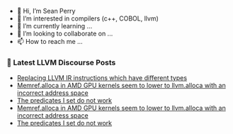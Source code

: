 - 👋 Hi, I’m Sean Perry
- 👀 I’m interested in compilers (c++, COBOL, llvm)
- 🌱 I’m currently learning ...
- 💞️ I’m looking to collaborate on ...
- 📫 How to reach me ...

<!---
s66perry/s66perry is a ✨ special ✨ repository because its `README.md` (this file) appears on your GitHub profile.
You can click the Preview link to take a look at your changes.
--->
### 📕 Latest LLVM Discourse Posts

<!-- DISCOURSE-LLVM:START -->
- [Replacing LLVM IR instructions which have different types](https://discourse.llvm.org/t/replacing-llvm-ir-instructions-which-have-different-types/66908#post_2)
- [Memref.alloca in AMD GPU kernels seem to lower to llvm.alloca with an incorrect address space](https://discourse.llvm.org/t/memref-alloca-in-amd-gpu-kernels-seem-to-lower-to-llvm-alloca-with-an-incorrect-address-space/66864#post_12)
- [The predicates I set do not work](https://discourse.llvm.org/t/the-predicates-i-set-do-not-work/66910#post_7)
- [Memref.alloca in AMD GPU kernels seem to lower to llvm.alloca with an incorrect address space](https://discourse.llvm.org/t/memref-alloca-in-amd-gpu-kernels-seem-to-lower-to-llvm-alloca-with-an-incorrect-address-space/66864#post_11)
- [The predicates I set do not work](https://discourse.llvm.org/t/the-predicates-i-set-do-not-work/66910#post_6)
<!-- DISCOURSE-LLVM:END -->
